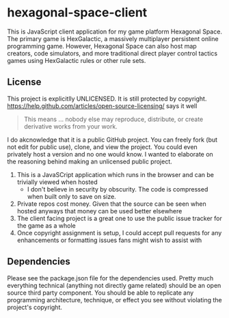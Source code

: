 # hexagonal-space-client
This is JavaScript client application for my game platform Hexagonal Space. The primary game is HexGalactic, a massively multiplayer persistent online programming game. However, Hexagonal Space can also host map creators, code simulators, and more traditional direct player control tactics games using HexGalactic rules or other rule sets.

## License
This project is explicitlly UNLICENSED. It is still protected by copyright. 
https://help.github.com/articles/open-source-licensing/ says it well
> This means ... nobody else may reproduce, distribute, or create derivative works from your work.

I do akcnowledge that it is a public GitHub project. You can freely fork (but not edit for public use), clone, and view the project. You could even privately host a version and no one would know. I wanted to elaborate on the reasoning behind making an unlicensed public project.

1. This is a JavaSCript application which runs in the browser and can be trivially viewed when hosted
    * I don't believe in security by obscurity. The code is compressed when built only to save on size.
2. Private repos cost money. Given that the source can be seen when hosted anyways that money can be used better elsewhere
3. The client facing project is a great one to use the public issue tracker for the game as a whole
4. Once copyright assignment is setup, I could accept pull requests for any enhancements or formatting issues fans might wish to assist with

## Dependencies
Please see the package.json file for the dependencies used. Pretty much everything technical (anything not directly game related) should be an open source third party component. You should be able to replicate any programming architecture, technique, or effect you see without violating the project's copyright.
